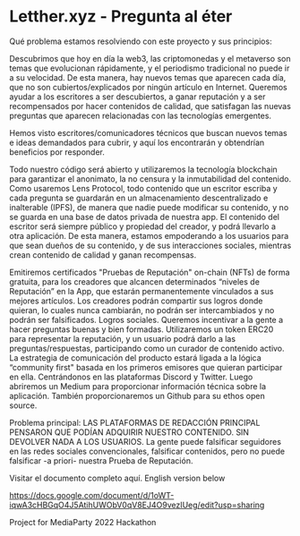 # Letther.xyz - Pregunta al éter <br />
Qué problema estamos resolviendo con este proyecto y sus principios:

Descubrimos que hoy en día la web3, las criptomonedas y el metaverso son temas que evolucionan rápidamente, y el periodismo tradicional no puede ir a su velocidad. De esta manera, hay nuevos temas que aparecen cada día, que no son cubiertos/explicados por ningún artículo en Internet. Queremos ayudar a los escritores a ser descubiertos, a ganar reputación y a ser recompensados por hacer contenidos de calidad, que satisfagan las nuevas preguntas que aparecen relacionadas con las tecnologías emergentes.

Hemos visto escritores/comunicadores técnicos que buscan nuevos temas e ideas demandados para cubrir, y aquí los encontrarán y obtendrían beneficios por responder.

Todo nuestro código será abierto y utilizaremos la tecnología blockchain para garantizar el anonimato, la no censura y la inmutabilidad del contenido. Como usaremos Lens Protocol, todo contenido que un escritor escriba y cada pregunta se guardarán en un almacenamiento descentralizado e inalterable (IPFS), de manera que nadie puede modificar su contenido, y no se guarda en una base de datos privada de nuestra app. El contenido del escritor será siempre público y propiedad del creador, y podrá llevarlo a otra aplicación. De esta manera, estamos empoderando a los usuarios para que sean dueños de su contenido, y de sus interacciones sociales, mientras crean contenido de calidad y ganan recompensas.

Emitiremos certificados "Pruebas de Reputación" on-chain (NFTs) de forma gratuita, para los creadores que alcancen determinados “niveles de Reputación” en la App, que estarán permanentemente vinculados a sus mejores artículos. Los creadores podrán compartir sus logros donde quieran, lo cuales nunca cambiarán, no podrán ser intercambiados y no podrán ser falsificados. Logros sociales. Queremos incentivar a la gente a hacer preguntas buenas y bien formadas. Utilizaremos un token ERC20 para representar la reputación, y un usuario podrá darlo a las preguntas/respuestas, participando como un curador de contenido activo. La estrategia de comunicación del producto estará ligada a la lógica “community first" basada en los primeros emisores que quieran participar en ella. Centrándonos en las plataformas Discord y Twitter. Luego abriremos un Medium para proporcionar información técnica sobre la aplicación. También proporcionaremos un Github para su ethos open source.

Problema principal: LAS PLATAFORMAS DE REDACCIÓN PRINCIPAL PENSARON QUE PODÍAN ADQUIRIR NUESTRO CONTENIDO. SIN DEVOLVER NADA A LOS USUARIOS. La gente puede falsificar seguidores en las redes sociales convencionales, falsificar contenidos, pero no puede falsificar -a priori- nuestra Prueba de Reputación.

Visitar el documento completo aquí. English version below

https://docs.google.com/document/d/1oWT-iqwA3cHBGqO4J5AtihUWObV0qV8EJ4O9vezIUeg/edit?usp=sharing 

Project for MediaParty 2022 Hackathon
